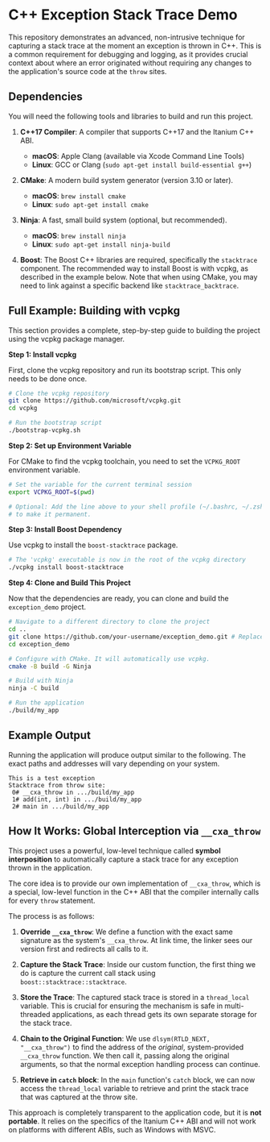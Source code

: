 # C++ Exception Stack Trace Demo

This repository demonstrates an advanced, non-intrusive technique for capturing a stack trace at the moment an exception is thrown in C++. This is a common requirement for debugging and logging, as it provides crucial context about where an error originated without requiring any changes to the application's source code at the `throw` sites.

## Dependencies

You will need the following tools and libraries to build and run this project.

1.  **C++17 Compiler**: A compiler that supports C++17 and the Itanium C++ ABI.
    *   **macOS**: Apple Clang (available via Xcode Command Line Tools)
    *   **Linux**: GCC or Clang (`sudo apt-get install build-essential g++`)

2.  **CMake**: A modern build system generator (version 3.10 or later).
    *   **macOS**: `brew install cmake`
    *   **Linux**: `sudo apt-get install cmake`

3.  **Ninja**: A fast, small build system (optional, but recommended).
    *   **macOS**: `brew install ninja`
    *   **Linux**: `sudo apt-get install ninja-build`

4.  **Boost**: The Boost C++ libraries are required, specifically the `stacktrace` component. The recommended way to install Boost is with vcpkg, as described in the example below. Note that when using CMake, you may need to link against a specific backend like `stacktrace_backtrace`.

## Full Example: Building with vcpkg

This section provides a complete, step-by-step guide to building the project using the vcpkg package manager.

**Step 1: Install vcpkg**

First, clone the vcpkg repository and run its bootstrap script. This only needs to be done once.

```sh
# Clone the vcpkg repository
git clone https://github.com/microsoft/vcpkg.git
cd vcpkg

# Run the bootstrap script
./bootstrap-vcpkg.sh
```

**Step 2: Set up Environment Variable**

For CMake to find the vcpkg toolchain, you need to set the `VCPKG_ROOT` environment variable.

```sh
# Set the variable for the current terminal session
export VCPKG_ROOT=$(pwd)

# Optional: Add the line above to your shell profile (~/.bashrc, ~/.zshrc, etc.)
# to make it permanent.
```

**Step 3: Install Boost Dependency**

Use vcpkg to install the `boost-stacktrace` package.

```sh
# The 'vcpkg' executable is now in the root of the vcpkg directory
./vcpkg install boost-stacktrace
```

**Step 4: Clone and Build This Project**

Now that the dependencies are ready, you can clone and build the `exception_demo` project.

```sh
# Navigate to a different directory to clone the project
cd ..
git clone https://github.com/your-username/exception_demo.git # Replace with the actual URL
cd exception_demo

# Configure with CMake. It will automatically use vcpkg.
cmake -B build -G Ninja

# Build with Ninja
ninja -C build

# Run the application
./build/my_app
```

## Example Output

Running the application will produce output similar to the following. The exact paths and addresses will vary depending on your system.

```
This is a test exception
Stacktrace from throw site:
 0# __cxa_throw in .../build/my_app
 1# add(int, int) in .../build/my_app
 2# main in .../build/my_app
```

## How It Works: Global Interception via `__cxa_throw`

This project uses a powerful, low-level technique called **symbol interposition** to automatically capture a stack trace for any exception thrown in the application.

The core idea is to provide our own implementation of `__cxa_throw`, which is a special, low-level function in the C++ ABI that the compiler internally calls for every `throw` statement.

The process is as follows:

1.  **Override `__cxa_throw`**: We define a function with the exact same signature as the system's `__cxa_throw`. At link time, the linker sees our version first and redirects all calls to it.

2.  **Capture the Stack Trace**: Inside our custom function, the first thing we do is capture the current call stack using `boost::stacktrace::stacktrace`.

3.  **Store the Trace**: The captured stack trace is stored in a `thread_local` variable. This is crucial for ensuring the mechanism is safe in multi-threaded applications, as each thread gets its own separate storage for the stack trace.

4.  **Chain to the Original Function**: We use `dlsym(RTLD_NEXT, "__cxa_throw")` to find the address of the *original*, system-provided `__cxa_throw` function. We then call it, passing along the original arguments, so that the normal exception handling process can continue.

5.  **Retrieve in `catch` block**: In the `main` function's `catch` block, we can now access the `thread_local` variable to retrieve and print the stack trace that was captured at the throw site.

This approach is completely transparent to the application code, but it is **not portable**. It relies on the specifics of the Itanium C++ ABI and will not work on platforms with different ABIs, such as Windows with MSVC.
